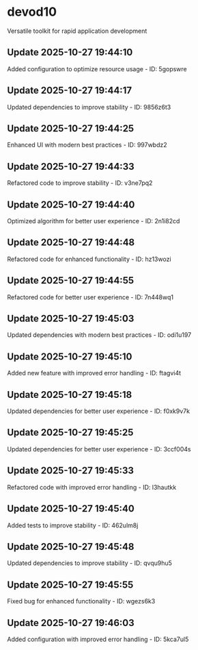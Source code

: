 # devod10
Versatile toolkit for rapid application development

## Update 2025-10-27 19:44:10
Added configuration to optimize resource usage - ID: 5gopswre


## Update 2025-10-27 19:44:17
Updated dependencies to improve stability - ID: 9856z6t3


## Update 2025-10-27 19:44:25
Enhanced UI with modern best practices - ID: 997wbdz2


## Update 2025-10-27 19:44:33
Refactored code to improve stability - ID: v3ne7pq2


## Update 2025-10-27 19:44:40
Optimized algorithm for better user experience - ID: 2n1i82cd


## Update 2025-10-27 19:44:48
Refactored code for enhanced functionality - ID: hz13wozi


## Update 2025-10-27 19:44:55
Refactored code for better user experience - ID: 7n448wq1


## Update 2025-10-27 19:45:03
Updated dependencies with modern best practices - ID: odi1u197


## Update 2025-10-27 19:45:10
Added new feature with improved error handling - ID: ftagvi4t


## Update 2025-10-27 19:45:18
Updated dependencies for better user experience - ID: f0xk9v7k


## Update 2025-10-27 19:45:25
Updated dependencies for better user experience - ID: 3ccf004s


## Update 2025-10-27 19:45:33
Refactored code with improved error handling - ID: l3hautkk


## Update 2025-10-27 19:45:40
Added tests to improve stability - ID: 462ulm8j


## Update 2025-10-27 19:45:48
Updated dependencies to improve stability - ID: qvqu9hu5


## Update 2025-10-27 19:45:55
Fixed bug for enhanced functionality - ID: wgezs6k3


## Update 2025-10-27 19:46:03
Added configuration with improved error handling - ID: 5kca7ul5

